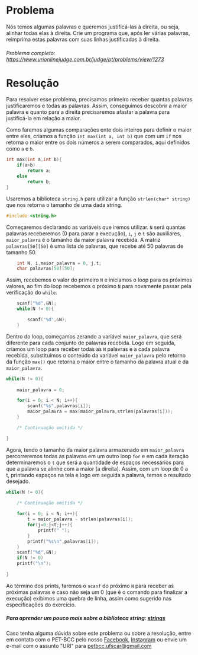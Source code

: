 # Problema

Nós temos algumas palavras e queremos justificá-las à direita, ou seja, alinhar todas elas à direita. Crie um programa que, após ler várias palavras, reimprima estas palavras com suas linhas justificadas à direita.


###### Problema completo: https://www.urionlinejudge.com.br/judge/pt/problems/view/1273

# Resolução

Para resolver esse problema, precisamos primeiro receber quantas palavras justificaremos e todas as palavras. Assim, conseguimos descobrir a maior palavra e quanto para a direita precisaremos afastar a palavra para justificá-la em relação a maior.

Como faremos algumas comparações ente dois inteiros para definir o maior entre eles, criamos a função `int max(int a, int b)` que com um `if` nos retorna o maior entre os dois números a serem comparados, aqui definidos como `a` e `b`.

```c
int max(int a,int b){
    if(a>b)
        return a;
    else
        return b;
}
```

Usaremos a biblioteca `string.h` para utilizar a função `strlen(char* string)` que nos retorna o tamanho de uma dada string.

```c
#include <string.h>

```

Começaremos declarando as variáveis que iremos utilizar. `N` será quantas palavras receberemos (0 para parar a execução), `i`, `j` e `t` são auxiliares, `maior_palavra` é o tamanho da maior palavra recebida. A matriz `palavras[50][50]` é uma lista de palavras, que recebe até 50 palavras de tamanho 50.

```c
    int N, i,maior_palavra = 0, j,t;
    char palavras[50][50];
```

Assim, recebemos o valor do primeiro `N` e iniciamos o loop para os próximos valores, ao fim do loop recebemos o próximo `N` para novamente passar pela verificação do `while`.

```c
    scanf("%d",&N);
    while(N != 0){

        scanf("%d",&N);
    }
```

Dentro do loop, começamos zerando a variável `maior_palavra`, que será diferente para cada conjunto de palavras recebida. Logo em seguida, criamos um loop para receber todas as `N` palavras e a cada palavra recebida, substituímos o conteúdo da variável `maior_palavra` pelo retorno da função `max()` que retorna o maior entre o tamanho da palavra atual e da `maior_palavra`.


```c
while(N != 0){
    
    maior_palavra = 0;

    for(i = 0; i < N; i++){
        scanf("%s",palavras[i]);
        maior_palavra = max(maior_palavra,strlen(palavras[i]));   
    }

    /* Continuação omitida */

}
```

Agora, tendo o tamanho da maior palavra armazenado em `maior_palavra` percorreremos todas as palavras em um outro loop `for` e em cada iteração determinaremos o `t` que será a quantidade de espaços necessários para que a palavra se alinhe com a maior (a direita). Assim, com um loop de 0 a t, printando espaços na tela e logo em seguida a palavra, temos o resultado desejado.

```c
while(N != 0){
        
    /* Continuação omitida */

    for(i = 0; i < N; i++){
        t = maior_palavra - strlen(palavras[i]);
        for(j=0;j<t;j++){
            printf(" ");
        }
        printf("%s\n",palavras[i]);
    } 
    scanf("%d",&N);
    if(N != 0)
    printf("\n");
    
}
```

Ao término dos prints, faremos o `scanf` do próximo `N` para receber as próximas palavras e caso não seja um 0 (que é o comando para finalizar a execução) exibimos uma quebra de linha, assim como sugerido nas especificações do exercício.



##### Para aprender um pouco mais sobre a biblioteca string: [strings](http://linguagemc.com.br/a-biblioteca-string-h/)

Caso tenha alguma dúvida sobre este problema ou sobre a resolução, entre em contato com o PET-BCC pelo nosso
[Facebook](https://www.facebook.com/petbcc/),
[Instagram](https://www.instagram.com/petbcc.ufscar/)
ou envie um e-mail com o assunto "URI" para petbcc.ufscar@gmail.com
